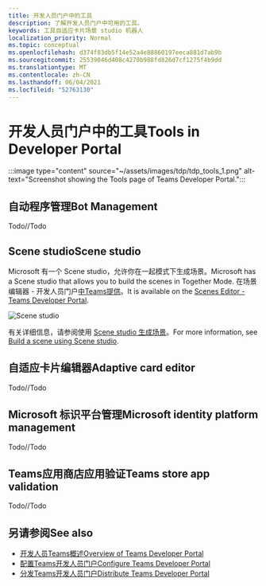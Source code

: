 ```yaml
---
title: 开发人员门户中的工具
description: 了解开发人员门户中可用的工具。
keywords: 工具自适应卡片场景 studio 机器人
localization_priority: Normal
ms.topic: conceptual
ms.openlocfilehash: d374f83db5f14e52a4e88860197eeca881d7ab9b
ms.sourcegitcommit: 25539046d408c4270b988fd826d7cf1275f4b9dd
ms.translationtype: MT
ms.contentlocale: zh-CN
ms.lasthandoff: 06/04/2021
ms.locfileid: "52763130"
---
```

# <a name="tools-in-developer-portal"></a><span data-ttu-id="53532-104">开发人员门户中的工具</span><span class="sxs-lookup"><span data-stu-id="53532-104">Tools in Developer Portal</span></span>

:::image type="content" source="~/assets/images/tdp/tdp_tools_1.png" alt-text="Screenshot showing the Tools page of Teams Developer Portal.":::

## <a name="bot-management"></a><span data-ttu-id="53532-106">自动程序管理</span><span class="sxs-lookup"><span data-stu-id="53532-106">Bot Management</span></span>

<span data-ttu-id="53532-107">Todo</span><span class="sxs-lookup"><span data-stu-id="53532-107">//Todo</span></span>

## <a name="scene-studio"></a><span data-ttu-id="53532-108">Scene studio</span><span class="sxs-lookup"><span data-stu-id="53532-108">Scene studio</span></span>

<span data-ttu-id="53532-109">Microsoft 有一个 Scene studio，允许你在一起模式下生成场景。</span><span class="sxs-lookup"><span data-stu-id="53532-109">Microsoft has a Scene studio that allows you to build the scenes in Together Mode.</span></span> <span data-ttu-id="53532-110">在场景编辑器 - 开发人员门户[中Teams提供](https://dev.teams.microsoft.com/scenes)。</span><span class="sxs-lookup"><span data-stu-id="53532-110">It is available on the [Scenes Editor - Teams Developer Portal](https://dev.teams.microsoft.com/scenes).</span></span>

![Scene studio](~/assets/images/apps-in-meetings/scene-design-studio.png)

<span data-ttu-id="53532-112">有关详细信息，请参阅使用 [Scene studio 生成场景](../apps-in-teams-meetings/teams-together-mode.md#build-a-scene-using-the-scene-studio)。</span><span class="sxs-lookup"><span data-stu-id="53532-112">For more information, see [Build a scene using Scene studio](../apps-in-teams-meetings/teams-together-mode.md#build-a-scene-using-the-scene-studio).</span></span>

## <a name="adaptive-card-editor"></a><span data-ttu-id="53532-113">自适应卡片编辑器</span><span class="sxs-lookup"><span data-stu-id="53532-113">Adaptive card editor</span></span>

<span data-ttu-id="53532-114">Todo</span><span class="sxs-lookup"><span data-stu-id="53532-114">//Todo</span></span>

## <a name="microsoft-identity-platform-management"></a><span data-ttu-id="53532-115">Microsoft 标识平台管理</span><span class="sxs-lookup"><span data-stu-id="53532-115">Microsoft identity platform management</span></span>

<span data-ttu-id="53532-116">Todo</span><span class="sxs-lookup"><span data-stu-id="53532-116">//Todo</span></span>

## <a name="teams-store-app-validation"></a><span data-ttu-id="53532-117">Teams应用商店应用验证</span><span class="sxs-lookup"><span data-stu-id="53532-117">Teams store app validation</span></span>

<span data-ttu-id="53532-118">Todo</span><span class="sxs-lookup"><span data-stu-id="53532-118">//Todo</span></span>

## <a name="see-also"></a><span data-ttu-id="53532-119">另请参阅</span><span class="sxs-lookup"><span data-stu-id="53532-119">See also</span></span>

* [<span data-ttu-id="53532-120">开发人员Teams概述</span><span class="sxs-lookup"><span data-stu-id="53532-120">Overview of Teams Developer Portal</span></span>](~/concepts/build-and-test/teams-developer-portal.md)
* [<span data-ttu-id="53532-121">配置Teams开发人员门户</span><span class="sxs-lookup"><span data-stu-id="53532-121">Configure Teams Developer Portal</span></span>](~/concepts/tdp-configuration.md)
* [<span data-ttu-id="53532-122">分发Teams开发人员门户</span><span class="sxs-lookup"><span data-stu-id="53532-122">Distribute Teams Developer Portal</span></span>](~/concepts/tdp-distribute.md)